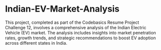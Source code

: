 # Indian-EV-Market-Analysis
This project, completed as part of the Codebasics Resume Project Challenge 12, involves a comprehensive analysis of the Indian Electric Vehicle (EV) market. The analysis includes insights into market penetration rates, growth trends, and strategic recommendations to boost EV adoption across different states in India.
